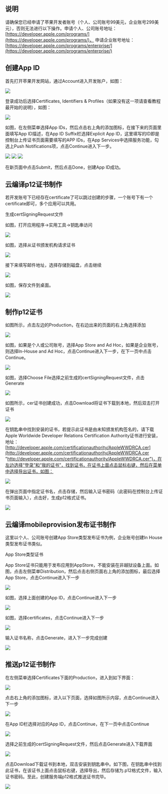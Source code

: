 ## 说明
请确保您已经申请了苹果开发者账号（个人、公司账号99美元，企业账号299美元），否则无法进行以下操作。申请个人、公司账号地址：[https://developer.apple.com/programs/](https://developer.apple.com/programs/)， 申请企业账号地址：[https://developer.apple.com/programs/enterprise/](https://developer.apple.com/programs/enterprise/)

## 创建App ID
首先打开苹果开发网站，通过Account进入开发账户，如图：

![](/portal/upload/doc/20161220/20161220145116752.png)

登录成功后选择Certificates, Identifiers & Profiles（如果没有这一项请查看教程最开始的说明），如图：

![](/portal/upload/doc/20161220/20161220145202674.png)

如图，在左侧菜单选择App IDs，然后点击右上角的添加图标，在接下来的页面里面填写App ID描述，在App ID Suffix栏选择Explicit App ID，这里填写的ID即是控制台上传证书页面需要填写的APP IDs，在App Services中选择服务功能，勾选上Push Notifications项，点击Continue进入下一步。

![](/portal/upload/doc/20161220/20161220145235690.png)
![](/portal/upload/doc/20161220/20161220145252752.png)
![](/portal/upload/doc/20161220/20161220145308909.png)

在新页面中点击Submit，然后点击Done，创建App ID成功。

## 云编译p12证书制作
若开发账号下已经存在certificate了可以跳过创建的步骤，一个账号下有一个certificate即可，多个应用可以共用。

生成certSigningRequest文件

如图，打开应用程序->实用工具->钥匙串访问

![](/portal/upload/doc/20161220/20161220145411487.png)

如图，选择从证书颁发机构请求证书

![](/portal/upload/doc/20161220/20161220145433237.png)

接下来填写邮件地址，选择存储到磁盘，点击继续

![](/portal/upload/doc/20161220/20161220145455049.png)

如图，保存文件到桌面。

![](/portal/upload/doc/20161220/20161220145518940.png)

## 制作p12证书

如图所示，点击左边的Production，在右边出来的页面的右上角选择添加

![](/portal/upload/doc/20161220/20161220145538502.png)

如图，如果是个人或公司账号，选择App Store and Ad Hoc，如果是企业账号，则选择In-House and Ad Hoc，点击Continue进入下一步，在下一页中点击Continue。

![](/portal/upload/doc/20161220/20161220145558752.png)

如图，选择Choose File选择之前生成的certSigningRequest文件，点击Generate

![](/portal/upload/doc/20161220/20161220145621440.png)

如图所示，cer证书创建成功，点击Download将证书下载到本地，然后双击打开证书

![](/portal/upload/doc/20161220/20161220145700455.png)

在钥匙串中找到安装的证书，若提示此证书是由未知颁发机构签名的，请下载Apple Worldwide Developer Relations Certification Authority证书进行安装，地址：[http://developer.apple.com/certificationauthority/AppleWWDRCA.cer](http://developer.apple.com/certificationauthority/AppleWWDRCA.cer "http://developer.apple.com/certificationauthority/AppleWWDRCA.cer")，在左边选择“登录”和“我的证书”，找到证书，在证书上面点击鼠标右键，然后在菜单中选择导出证书，如图：

![](/portal/upload/doc/20161220/20161220145724502.png)

在弹出页面中指定证书名，点击存储，然后输入证书密码（此密码在控制台上传证书页面输入），点击好，生成p12格式证书。

![](/portal/upload/doc/20161220/20161220145748784.png)

## 云编译mobileprovision发布证书制作
这里以个人、公司账号创建App Store类型发布证书为例，企业账号创建In House类型发布证书类似。

App Store类型证书

App Store证书只能用于发布应用到AppStore，不能安装在非越狱设备上面。如图，点击左侧菜单Distribution，然后点击右侧页面右上角的添加图标，最后选择App Store，点击Continue进入下一步

![](/portal/upload/doc/20161220/20161220145807846.png)

如图，选择上面创建的App ID，点击Continue进入下一步

![](/portal/upload/doc/20161220/20161220145831346.png)

如图，选择certificates，点击Continue进入下一步

![](/portal/upload/doc/20161220/20161220145856252.png)

输入证书名称，点击Generate，进入下一步完成创建

![](/portal/upload/doc/20161220/20161220145920268.png)

## 推送p12证书制作
在左侧菜单选择Certificates下面的Production，进入到如下界面：

![](/portal/upload/doc/20161220/20161220145939955.png)

点击右上角的添加图标，进入以下页面，选择如图所示内容，点击Continue进入下一步

![](/portal/upload/doc/20161220/20161220150004737.png)

在App ID栏选择对应的App ID，点击Continue，在下一页中点击Continue

![](/portal/upload/doc/20161220/20161220150025518.png)

选择之前生成的certSigningRequest文件，然后点击Generate进入下载界面

![](/portal/upload/doc/20161220/20161220150045877.png)

点击Download下载证书到本地，双击安装到钥匙串中。如下图，在钥匙串中找到此证书，在该证书上面点击鼠标右键，选择导出，然后存储为.p12格式文件，输入证书密码。至此，创建服务端p12格式推送证书完毕。

![](/portal/upload/doc/20161220/20161220150104002.png)
